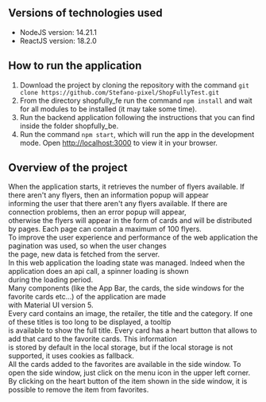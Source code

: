 ## Versions of technologies used

- NodeJS version: 14.21.1
- ReactJS version: 18.2.0

## How to run the application

1. Download the project by cloning the repository with the command `git clone https://github.com/Stefano-pixel/ShopFullyTest.git`
2. From the directory shopfully_fe run the command `npm install` and wait for all modules to be installed (it may take some time).
3. Run the backend application following the instructions that you can find inside the folder shopfully_be.
4. Run the command `npm start`, which will run the app in the development mode.
   Open [http://localhost:3000](http://localhost:3000) to view it in your browser.
  
## Overview of the project

When the application starts, it retrieves the number of flyers available. If there aren't any flyers, then an information popup will appear   
informing the user that there aren't any flyers available. If there are connection problems, then an error popup will appear,   
otherwise the flyers will appear in the form of cards and will be distributed by pages. Each page can contain a maximum of 100 flyers.   
To improve the user experience and performance of the web application the pagination was used, so when the user changes  
the page, new data is fetched from the server.   
In this web application the loading state was managed. Indeed when the application does an api call, a spinner loading is shown   
during the loading period.   
Many components (like the App Bar, the cards, the side windows for the favorite cards etc...) of the application are made   
with Material UI version 5.   
Every card contains an image, the retailer, the title and the category. If one of these titles is too long to be displayed, a tooltip    
is available to show the full title. Every card has a heart button that allows to add that card to the favorite cards. This information   
is stored by default in the local storage, but if the local storage is not supported, it uses cookies as fallback.   
All the cards added to the favorites are available in the side window. To open the side window, just click on the menu icon in the upper left corner.   
By clicking on the heart button of the item shown in the side window, it is possible to remove the item from favorites.



